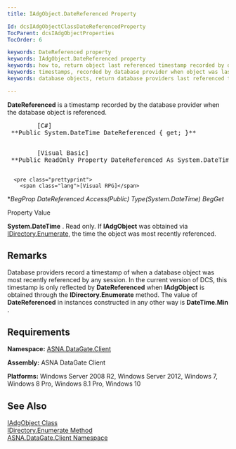```yaml
---
title: IAdgObject.DateReferenced Property

Id: dcsIAdgObjectClassDateReferencedProperty
TocParent: dcsIAdgObjectProperties
TocOrder: 6

keywords: DateReferenced property
keywords: IAdgObject.DateReferenced property
keywords: how to, return object last referenced timestamp recorded by database provider
keywords: timestamps, recorded by database provider when object was last referenced
keywords: database objects, return database providers last referenced timestamp

---
```


**DateReferenced** is a timestamp recorded by the database provider when the database object is referenced.
<pre>        <span class="lang">[C#]</span>
 **Public System.DateTime DateReferenced { get; }** 
      </pre>
<pre>        <span class="lang">[Visual Basic] </span>
 **Public ReadOnly Property DateReferenced As System.DateTime** 
      </pre>
      <pre class="prettyprint">
        <span class="lang">[Visual RPG]</span>
 **BegProp DateReferenced Access(*Public) Type(System.DateTime)
   BegGet** 
      </pre>

Property Value <p> **System.DateTime** . Read only. If **IAdgObject** was obtained via [IDirectory.Enumerate](idirectory-class-enumerate-method.html), the time the object was most recently referenced. 
## Remarks

Database providers record a timestamp of when a database object was most recently referenced by any session. In the current version of DCS, this timestamp is only reflected by **DateReferenced** when **IAdgObject** is obtained through the **IDirectory.Enumerate** method. The value of **DateReferenced** in instances constructed in any other way is **DateTime.Min** .
## Requirements

**Namespace:** [ASNA.DataGate.Client](datagate-client-namespace.html) 

**Assembly:** ASNA DataGate Client

**Platforms:** Windows Server 2008 R2, Windows Server 2012, Windows 7, Windows 8 Pro, Windows 8.1 Pro, Windows 10
## See Also


[IAdgObject Class](iadg-object-class.html)
      <br />
[IDirectory.Enumerate Method](idirectory-class-enumerate-method.html)
      <br />
[ASNA.DataGate.Client Namespace](datagate-client-namespace.html)

